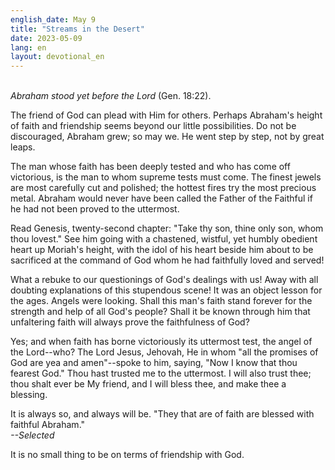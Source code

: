 ```yaml
---
english_date: May 9
title: "Streams in the Desert"
date: 2023-05-09
lang: en
layout: devotional_en
---
```





<p><br/> <em>Abraham stood yet before the Lord</em> (Gen. 18:22).

</p>

<p>The friend of God can plead with Him for others. Perhaps Abraham's height of faith and friendship seems beyond our little possibilities. Do not be discouraged, Abraham grew; so may we. He went step by step, not by great leaps.

</p>

<p>The man whose faith has been deeply tested and who has come off victorious, is the man to whom supreme tests must come. The finest jewels are most carefully cut and polished; the hottest fires try the most precious metal. Abraham would never have been called the Father of the Faithful if he had not been proved to the uttermost.

</p>

<p>Read Genesis, twenty-second chapter: "Take thy son, thine only son, whom thou lovest." See him going with a chastened, wistful, yet humbly obedient heart up Moriah's height, with the idol of his heart beside him about to be sacrificed at the command of God whom he had faithfully loved and served!

</p>

<p>What a rebuke to our questionings of God's dealings with us! Away with all doubting explanations of this stupendous scene! It was an object lesson for the ages. Angels were looking. Shall this man's faith stand forever for the strength and help of all God's people? Shall it be known through him that unfaltering faith will always prove the faithfulness of God?

</p>

<p>Yes; and when faith has borne victoriously its uttermost test, the angel of the Lord--who? The Lord Jesus, Jehovah, He in whom "all the promises of God are yea and amen"--spoke to him, saying, "Now I know that thou fearest God." Thou hast trusted me to the uttermost. I will also trust thee; thou shalt ever be My friend, and I will bless thee, and make thee a blessing.

</p>

<p>It is always so, and always will be. "They that are of faith are blessed with faithful Abraham."<br/> <em>--Selected</em>

</p>

<p>It is no small thing to be on terms of friendship with God.

</p>

<p></p>